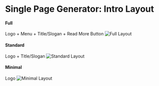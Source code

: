 # Single Page Generator: Intro Layout

#### Full
Logo + Menu + Title/Slogan + Read More Button
![Full Layout](https://raw.githubusercontent.com/sugarcoders/generator-single-page-intro/master/full/screenshot.png)

#### Standard
Logo + Title/Slogan
![Standard Layout](https://raw.githubusercontent.com/sugarcoders/generator-single-page-intro/master/standard/screenshot.png)

#### Minimal
Logo
![Minimal Layout](https://raw.githubusercontent.com/sugarcoders/generator-single-page-intro/master/minimal/screenshot.png)
